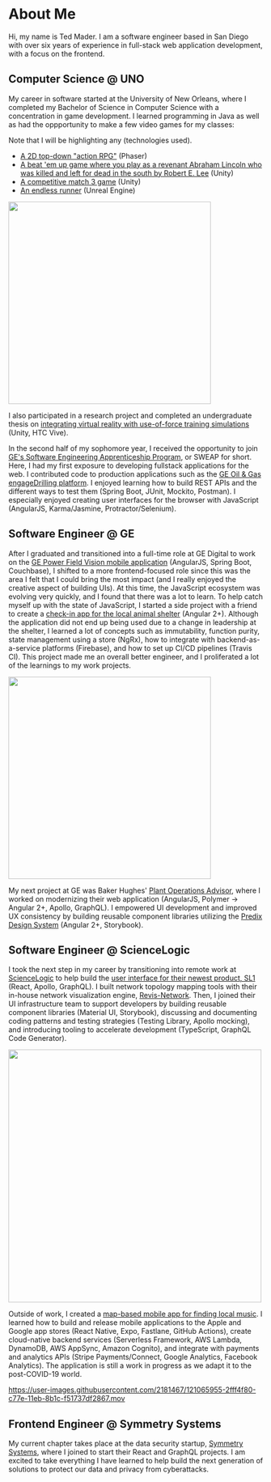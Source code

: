 # About Me

Hi, my name is Ted Mader. I am a software engineer based in San Diego with over six years of experience in full-stack web application development, with a focus on the frontend.

## Computer Science @ UNO
My career in software started at the University of New Orleans, where I completed my Bachelor of Science in Computer Science with a concentration in game development. I learned programming in Java as well as had the oppportunity to make a few video games for my classes:

Note that I will be highlighting any (technologies used).

- [A 2D top-down "action RPG"](https://github.com/tlmader/theodoric) (Phaser)
- [A beat 'em up game where you play as a revenant Abraham Lincoln who was killed and left for dead in the south by Robert E. Lee](https://github.com/uno-game-dev/honest-abe) (Unity)
- [A competitive match 3 game](https://github.com/tlmader/glyphic-heroes) (Unity)
- [An endless runner](https://github.com/tlmader/endless-runner) (Unreal Engine)

<img src="https://camo.githubusercontent.com/c7d4ecb714e134060bd276639e3f5cf6e70a61b8643076d427fa37e54be948ad/687474703a2f2f692e696d6775722e636f6d2f434c676a4b46322e706e67" width="400" />

I also participated in a research project and completed an undergraduate thesis on [integrating virtual reality with use-of-force training simulations](https://scholarworks.uno.edu/honors_theses/87/) (Unity, HTC Vive).

In the second half of my sophomore year, I received the opportunity to join [GE's Software Engineering Apprenticeship Program](https://www.uno.edu/academics/cos/computer-science/internships#:~:text=GE%20Software%20Engineering%20Apprenticeship%20Program,technical%20mentors%20in%20the%20industry.), or SWEAP for short. Here, I had my first exposure to developing fullstack applications for the web. I contributed code to production applications such as the [GE Oil & Gas engageDrilling platform](https://www.engagedrilling.com/splashpage). I enjoyed learning how to build REST APIs and the different ways to test them (Spring Boot, JUnit, Mockito, Postman). I especially enjoyed creating user interfaces for the browser with JavaScript (AngularJS, Karma/Jasmine, Protractor/Selenium).

## Software Engineer @ GE
After I graduated and transitioned into a full-time role at GE Digital to work on the [GE Power Field Vision mobile application](https://enterprisersproject.com/article/2017/7/how-ge-digital-drives-revenue-strategy-snapshot) (AngularJS, Spring Boot, Couchbase), I shifted to a more frontend-focused role since this was the area I felt that I could bring the most impact (and I really enjoyed the creative aspect of building UIs). At this time, the JavaScript ecosystem was evolving very quickly, and I found that there was a lot to learn. To help catch myself up with the state of JavaScript, I started a side project with a friend to create a [check-in app for the local animal shelter](https://github.com/cerberus-org/cerberus-app) (Angular 2+). Although the application did not end up being used due to a change in leadership at the shelter, I learned a lot of concepts such as immutability, function purity, state management using a store (NgRx), how to integrate with backend-as-a-service platforms (Firebase), and how to set up CI/CD pipelines (Travis CI). This project made me an overall better engineer, and I proliferated a lot of the learnings to my work projects.

<img src="https://user-images.githubusercontent.com/2181467/121065296-756f4d00-c77d-11eb-80b5-ae9858b10125.png" width="400" />

My next project at GE was Baker Hughes' [Plant Operations Advisor](https://www.bp.com/en/global/corporate/news-and-insights/press-releases/bp-deploys-plant-operations-advisor-on-gulf-of-mexico-platforms.html), where I worked on modernizing their web application (AngularJS, Polymer → Angular 2+, Apollo, GraphQL). I empowered UI development and improved UX consistency by building reusable component libraries utilizing the [Predix Design System](https://www.predix-ui.com/) (Angular 2+, Storybook).

## Software Engineer @ ScienceLogic
I took the next step in my career by transitioning into remote work at [ScienceLogic](https://sciencelogic.com/) to help build the [user interface for their newest product, SL1](https://sciencelogic.com/blog/a-new-defining-moment-for-sciencelogic) (React, Apollo, GraphQL). I built network topology mapping tools with their in-house network visualization engine, [Revis-Network](https://github.com/ScienceLogic/revis-network). Then, I joined their UI infrastructure team to support developers by building reusable component libraries (Material UI, Storybook), discussing and documenting coding patterns and testing strategies (Testing Library, Apollo mocking), and introducing tooling to accelerate development (TypeScript, GraphQL Code Generator).

<img src="https://sciencelogic.com/wp-content/uploads/2021/04/homepage-feature-4-copy.png" width="500" />

Outside of work, I created a [map-based mobile app for finding local music](https://www.indienav.com/). I learned how to build and release mobile applications to the Apple and Google app stores (React Native, Expo, Fastlane, GitHub Actions), create cloud-native backend services (Serverless Framework, AWS Lambda, DynamoDB, AWS AppSync, Amazon Cognito), and integrate with payments and analytics APIs (Stripe Payments/Connect, Google Analytics, Facebook Analytics). The application is still a work in progress as we adapt it to the post-COVID-19 world.

https://user-images.githubusercontent.com/2181467/121065955-2fff4f80-c77e-11eb-8b1c-f51737df2867.mov

## Frontend Engineer @ Symmetry Systems
My current chapter takes place at the data security startup, [Symmetry Systems](https://www.symmetry-systems.com/), where I joined to start their React and GraphQL projects. I am excited to take everything I have learned to help build the next generation of solutions to protect our data and privacy from cyberattacks.
